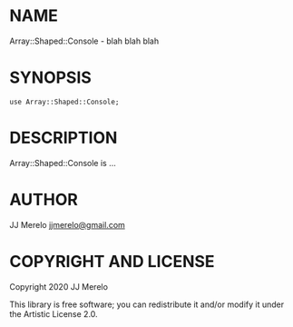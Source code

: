 NAME
====

Array::Shaped::Console - blah blah blah

SYNOPSIS
========

```perl6
use Array::Shaped::Console;
```

DESCRIPTION
===========

Array::Shaped::Console is ...

AUTHOR
======

JJ Merelo <jjmerelo@gmail.com>

COPYRIGHT AND LICENSE
=====================

Copyright 2020 JJ Merelo

This library is free software; you can redistribute it and/or modify it under the Artistic License 2.0.

